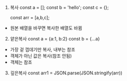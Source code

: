1. 복사
   const a = [];
   const b = 'hello';
   const c = {};

    const arr = [a,b,c];

-   원본 배열을 바꾸면 복사한 배열도 바뀜

2. 얕은복사
   const a = {a:1, b:2}
   const b = {...a}

-   가장 겉 껍데기만 복사, 내부는 참조
-   객체가 아닌 값은 복사(참조 안됨)
-   객체는 참조

3. 깊은복사
   const arr1 = JSON.parse(JSON.stringify(arr))
